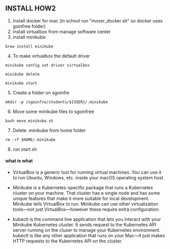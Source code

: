 ## INSTALL HOW2

1. install docker for mac (in school run "mover_docker.sh" so docker uses goinfree folder)
2. install virtualbox from manage software center
3. install minikube
```
brew install minikube
```
4. To make virtualbox the default driver
```
minikube config set driver virtualbox
```
```
minikube delete
```
```
minikube start
```
5. Create a folder on sgoinfre
```
mkdir -p /sgoinfre/students/${USER}/.minikube
```
6. Move some minikube files to sgoinfree
```
bash move_minikube.sh
```
7. Delete .minikube from home folder
```
rm -rf $HOME/.minikube
```
8. run start.sh

#### what is what

 * VirtualBox is a generic tool for running virtual machines. 
You can use it to run Ubuntu, Windows, etc. inside your macOS 
operating system host.

* Minikube is a Kubernetes-specific package that runs a Kubernetes cluster on your machine. That cluster has a single node and has some unique features that make it more suitable for local development. Minikube tells VirtualBox to run. Minikube can use other virtualization tools—not just VirtualBox—however these require extra configuration.

* kubectl is the command line application that lets you interact with your Minikube Kubernetes cluster. It sends request to the Kubernetes API  server running on the cluser to manage your Kubernetes environment.  kubectl is like any other application that runs on your Mac—it just makes HTTP requests to the Kubernetes API on the cluster.